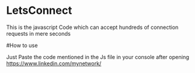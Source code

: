 # LetsConnect
This is the javascript Code which can accept hundreds of connection requests in mere seconds


#How to use

Just Paste the code mentioned in the Js file in your console after opening  https://www.linkedin.com/mynetwork/ 
